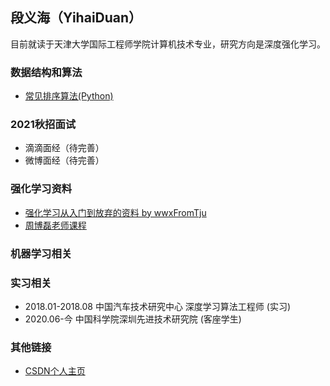 ## 段义海（YihaiDuan）

目前就读于天津大学国际工程师学院计算机技术专业，研究方向是深度强化学习。

### 数据结构和算法

- [常见排序算法(Python)](YihaiDuan.github.io/Data_structure_and_algorithm/sort.html)

### 2021秋招面试
- 滴滴面经（待完善）
- 微博面经（待完善）

### 强化学习资料
- [强化学习从入门到放弃的资料 by wwxFromTju](https://github.com/wwxFromTju/awesome-reinforcement-learning-zh)
- [周博磊老师课程](https://space.bilibili.com/511221970/channel/detail?cid=105354)

### 机器学习相关

### 实习相关
- 2018.01-2018.08 中国汽车技术研究中心 深度学习算法工程师  (实习)
- 2020.06-今 中国科学院深圳先进技术研究院  (客座学生)


### 其他链接
- [CSDN个人主页](https://me.csdn.net/greyduan)
